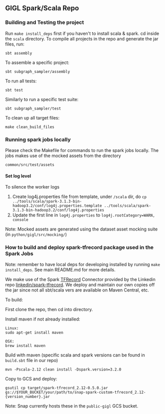 ## GIGL Spark/Scala Repo

### Building and Testing the project

Run `make install_deps` first if you haven't to install scala & spark. cd inside the `scala` directory. To compile all
projects in the repo and generate the jar files, run:

```
sbt assembly
```

To assemble a specific project:

```
sbt subgraph_sampler/assembly
```

To run all tests:

```
sbt test
```

Similarly to run a specific test suite:

```
sbt subgraph_sampler/test
```

To clean up all target files:

```
make clean_build_files
```

### Running spark jobs locally

Please check the Makefile for commands to run the spark jobs locally. The jobs makes use of the mocked assets from the
directory

```
common/src/test/assets
```

#### Set log level

To silence the worker logs

1. Create log4j.properties file from template, under `/scala` dir, do
   `cp ../tools/scala/spark-3.1.3-bin-hadoop3.2/conf/log4j.properties.template ../tools/scala/spark-3.1.3-bin-hadoop3.2/conf/log4j.properties`
1. Update the first line in `log4j.properties` to `log4j.rootCategory=WARN, console`

Note: Mocked assets are generated using the dataset asset mocking suite (in `python/gigl/src/mocking/`)

### How to build and deploy spark-tfrecord package used in the Spark Jobs

Note: remember to have local deps for developing installed by running `make install_deps`. See main README.md for more
details.

We make use of the Spark [TFRecord](https://www.tensorflow.org/tutorials/load_data/tfrecord) Connector provided by the
Linkedin repo [linkedin/spark-tfrecord](https://github.com/linkedin/spark-tfrecord). We deploy and maintain our own
copies off the jar since not all sbt/scala vers are available on Maven Central, etc.

To build:

First clone the repo, then cd into directory.

Install maven if not already installed:

```
Linux:
sudo apt-get install maven

OSX:
brew install maven
```

Build with maven (specific scala and spark versions can be found in `build.sbt` file in our repo)

```
mvn -Pscala-2.12 clean install -Dspark.version=3.2.0
```

Copy to GCS and deploy:

```
gsutil cp target/spark-tfrecord_2.12-0.5.0.jar gs://$YOUR_BUCKET/your/path/to/snap-spark-custom-tfrecord_2.12-{version_number}.jar
```

Note: Snap currently hosts these in the `public-gigl` GCS bucket.
